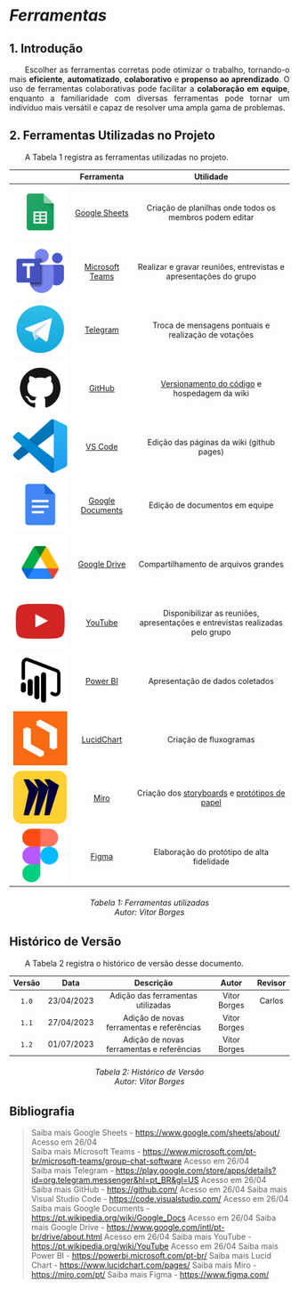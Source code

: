 # ***Ferramentas***

## **1. Introdução**
<p align = "justify">
&emsp;&emsp;Escolher as ferramentas corretas pode otimizar o trabalho, tornando-o mais <b>eficiente</b>, <b>automatizado</b>, <b>colaborativo</b> e <b>propenso ao aprendizado</b>. O uso de ferramentas colaborativas pode facilitar a <b>colaboração em equipe</b>, enquanto a familiaridade com diversas ferramentas pode tornar um indivíduo mais versátil e capaz de resolver uma ampla gama de problemas.
</p>

## **2. Ferramentas Utilizadas no Projeto**
<p align = "justify">
&emsp;&emsp;A Tabela 1 registra as ferramentas utilizadas no projeto.
</p>

|                                            | Ferramenta      | Utilidade                                               |
|:------------------------------------------:|:---------------:|:-------------------------------------------------------:|
|![Logo Google Sheets](../assets/sheets.png)        | <a href="https://www.google.com/sheets/about/">Google Sheets<a>   | Criação de planilhas onde todos os membros podem editar |
|![Logo Microsoft Teams](../assets/teams.png)       | <a href="https://www.microsoft.com/pt-br/microsoft-teams/group-chat-software">Microsoft Teams<a> | Realizar e gravar reuniões, entrevistas e apresentações do grupo |
|![Logo Telegram](../assets/telegram.jpg)           | <a href="https://play.google.com/store/apps/details?id=org.telegram.messenger&hl=pt_BR&gl=US">Telegram<a>        | Troca de mensagens pontuais e realização de votações    |
|![Logo GitHub](../assets/github.png)               | <a href="https://github.com/">GitHub<a> | <a href="https://prdm0.github.io/aulas_computacional/versionamento-de-c%C3%B3digo.html">Versionamento do código<a> e hospedagem da wiki            |
|![Logo VS Code](../assets/vscode.png)              | <a href="https://code.visualstudio.com/">VS Code<a>         | Edição das páginas da wiki (github pages)                                  |
|![Logo Google Documents](../assets/googledocs.png) | <a href="https://pt.wikipedia.org/wiki/Google_Docs">Google Documents<a>| Edição de documentos em equipe |
|![Logo Google Drive](../assets/drive.png)          | <a href="https://www.google.com/intl/pt-br/drive/about.html">Google Drive<a>| Compartilhamento de arquivos grandes|
|![Logo Youtube](../assets/youtube.jpg)             | <a href="https://pt.wikipedia.org/wiki/YouTube">YouTube<a>| Disponibilizar as reuniões, apresentações e entrevistas realizadas pelo grupo|
|![Logo PowerBI](../assets/powerbi-icon.png)| <a href="https://powerbi.microsoft.com/pt-br/">Power BI</a> | Apresentação de dados coletados| 
|![Logo LucidChart](../assets/lucidchart-icon.png)| <a href="https://www.lucidchart.com/pages/">LucidChart</a> | Criação de fluxogramas
|![Logo Miro](../assets/miro-icon.png) | <a href="https://miro.com/pt/">Miro</a> | Criação dos <a href="https://interacao-humano-computador.github.io/2023.1-Agiel/desenvolvimento/storyboard/planejamento_avaliacao_storyboard/">storyboards</a> e <a href="https://interacao-humano-computador.github.io/2023.1-Agiel/desenvolvimento/prot%C3%B3tipo_de_papel/planejamento_da_avalia%C3%A7%C3%A3o_do_prot%C3%B3tipo_de_papel/">protótipos de papel</a> |
|![Figma Logo](../assets/figma-icon.png)| <a href="https://www.figma.com/">Figma</a>| Elaboração do protótipo de alta fidelidade |

<h6 align = "center"> Tabela 1: Ferramentas utilizadas
<br> Autor: Vitor Borges </h6>

## **Histórico de Versão**
<p align = "justify">
&emsp;&emsp;A Tabela 2 registra o histórico de versão desse documento.
</p>

| Versão | Data  |            Descrição              |     Autor      |    Revisor    |
|:------:|:-----:|:---------------------------------:|:--------------:|:-------------:|
| `1.0`  | 23/04/2023 | Adição das ferramentas utilizadas | Vitor Borges   | Carlos        |
| `1.1`  | 27/04/2023 | Adição de novas ferramentas e referências | Vitor Borges | |
| `1.2`  | 01/07/2023 | Adição de novas ferramentas e referências | Vitor Borges | |

<h6 align = "center"> Tabela 2: Histórico de Versão
<br> Autor: Vitor Borges </h6>

## **Bibliografia**

> Saiba mais Google Sheets - <https://www.google.com/sheets/about/> Acesso em 26/04 <br>
> Saiba mais Microsoft Teams - <https://www.microsoft.com/pt-br/microsoft-teams/group-chat-software> Acesso em 26/04 <br>
> Saiba mais Telegram - <https://play.google.com/store/apps/details?id=org.telegram.messenger&hl=pt_BR&gl=US> Acesso em 26/04 <br>
> Saiba mais GitHub - <https://github.com/> Acesso em 26/04
> Saiba mais Visual Studio Code - <https://code.visualstudio.com/> Acesso em 26/04
> Saiba mais Google Documents - <https://pt.wikipedia.org/wiki/Google_Docs> Acesso em 26/04
> Saiba mais Google Drive - <https://www.google.com/intl/pt-br/drive/about.html> Acesso em 26/04
> Saiba mais YouTube - <https://pt.wikipedia.org/wiki/YouTube> Acesso em 26/04
> Saiba mais Power BI - <https://powerbi.microsoft.com/pt-br/>
> Saiba mais Lucid Chart - <https://www.lucidchart.com/pages/>
> Saiba mais Miro - <https://miro.com/pt/>
> Saiba mais Figma - <https://www.figma.com/>